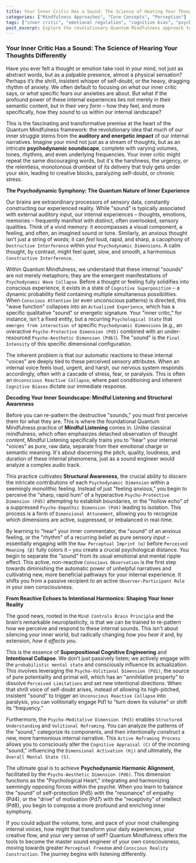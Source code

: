```yaml
---
title: Your Inner Critic Has a Sound: The Science of Hearing Your Thoughts Differently
categories: ["Mindfulness Approaches", "Core Concepts", "Perception"]
tags: ["inner critic", "emotional regulation", "cognitive bias", "psychodynamic dimensions", "mindful listening", "perceptual freedom", "consciousness", "neuroplasticity", "self-mastery", "quantum mindfulness"]
post_excerpt: Explore the revolutionary Quantum Mindfulness approach to internal narratives, focusing on the "sound" and form of your thoughts rather than just their content. Learn how to transform your inner psychodynamic soundscape from discordant noise to harmonious resonance, cultivating greater cognitive agency and perceptual freedom.
---
```


### Your Inner Critic Has a Sound: The Science of Hearing Your Thoughts Differently

Have you ever felt a thought or emotion take root in your mind, not just as abstract words, but as a palpable presence, almost a physical sensation? Perhaps it’s the shrill, insistent whisper of self-doubt, or the heavy, dragging rhythm of anxiety. We often default to focusing on *what* our inner critic says, or *what* specific fears our anxieties are about. But what if the profound power of these internal experiences lies not merely in their semantic content, but in their very *form* – how they feel, and more specifically, how they *sound* to us within our internal landscape?

This is the fascinating and transformative premise at the heart of the Quantum Mindfulness framework: the revolutionary idea that much of our inner struggle stems from the **auditory and energetic impact** of our internal narratives. Imagine your mind not just as a stream of thoughts, but as an intricate **psychodynamic soundscape**, complete with varying volumes, tones, rhythms, and even underlying frequencies. Your inner critic might repeat the same discouraging words, but it's the harshness, the urgency, or the relentless, monotonous drumbeat of its delivery that truly gets under your skin, leading to creative blocks, paralyzing self-doubt, or chronic stress.

**The Psychodynamic Symphony: The Quantum Nature of Inner Experience**

Our brains are extraordinary processors of sensory data, constantly constructing our experienced reality. While "sound" is typically associated with external auditory input, our internal experiences – thoughts, emotions, memories – frequently manifest with distinct, often overlooked, sensory qualities. Think of a vivid memory: it encompasses a visual component, a feeling, and often, an imagined sound or tone. Similarly, an anxious thought isn't just a string of words; it can *feel* loud, rapid, and sharp, a cacophony of `Destructive Interference` within your `Psychodynamic Dimensions`. A calm thought, by contrast, might feel quiet, slow, and smooth, a harmonious `Constructive Interference`.

Within Quantum Mindfulness, we understand that these internal "sounds" are not merely metaphors; they are the emergent manifestations of `Psychodynamic Wave Collapse`. Before a thought or feeling fully solidifies into conscious experience, it exists in a state of `Cognitive Superposition` – a dynamic probability field containing multiple simultaneous possibilities. When `Conscious Attention` (or even unconscious patterns) is directed, this "wave function" collapses into an `Actualized Experience`, which has a specific qualitative "sound" or energetic signature. Your "inner critic," for instance, isn't a fixed entity, but a recurring `Psychological State` that `emerges from interaction of` specific `Psychodynamic Dimensions` (e.g., an overactive `Psycho-Protective Dimension (Pd5)` combined with an under-resourced `Psycho-Aesthetic Dimension (Pd6)`). The "sound" is the `Final Intensity` of this specific dimensional configuration.

The inherent problem is that our automatic reactions to these internal "voices" are deeply tied to these perceived sensory attributes. When an internal voice feels loud, urgent, and harsh, our nervous system responds accordingly, often with a cascade of stress, fear, or paralysis. This is often an `Unconscious Reactive Collapse`, where past conditioning and inherent `Cognitive Biases` dictate our immediate response.

**Decoding Your Inner Soundscape: Mindful Listening and Structural Awareness**

Before you can re-pattern the destructive "sounds," you must first perceive them for what they are. This is where the foundational Quantum Mindfulness practice of **Mindful Listening** comes in. Unlike classical mindfulness, which often emphasizes detached observation of thought *content*, Mindful Listening specifically trains you to "hear" your internal "voices" as pure, raw data, separate from their emotional charge or semantic meaning. It's about discerning the pitch, quality, loudness, and duration of these internal phenomena, just as a sound engineer would analyze a complex audio track.

This practice cultivates **Structural Awareness**, the crucial ability to discern the intricate contributions of each `Psychodynamic Dimension` within a seemingly monolithic feeling. Instead of just "feeling anxious," you begin to perceive the "sharp, rapid hum" of a hyperactive `Psycho-Protective Dimension (Pd5)` attempting to establish boundaries, or the "hollow echo" of a suppressed `Psycho-Empathic Dimension (Pd4)` leading to isolation. This process is a form of `Dimensional Attunement`, allowing you to recognize which dimensions are active, suppressed, or imbalanced in real-time.

By learning to "hear" your inner commentator, the "sound" of an anxious feeling, or the "rhythm" of a recurring belief as pure sensory input – essentially engaging with the `Raw Perceptual Imprint (α)` before `Perceived Meaning (β)` fully colors it – you create a crucial psychological distance. You begin to separate the "sound" from its usual emotional and mental ripple effect. This active, non-reactive `Conscious Observation` is the first step towards diminishing the automatic power of unhelpful narratives and cultivating new, more beneficial pathways for your internal experience. It shifts you from a passive recipient to an active `Observer-Participant Role` in your own consciousness.

**From Reactive Echoes to Intentional Harmonics: Shaping Your Inner Reality**

The good news, rooted in the `Mind Controls Brain Principle` and the brain’s remarkable neuroplasticity, is that we can be trained to re-pattern how we perceive and respond to these internal sounds. This isn't about silencing your inner world, but radically changing *how you hear it* and, by extension, *how it affects you*.

This is the essence of **Superpositional Cognitive Engineering** and **Intentional Collapse**. We don't just passively listen; we actively engage with the `probabilistic mental state` and consciously influence its actualization. This involves leveraging the `Psycho-Volitional Dimension (Pd1)`, the source of pure potentiality and primal will, which has an "annihilative property" to dissolve `Perceived Limitations` and set new intentional directions. When that shrill voice of self-doubt arises, instead of allowing its high-pitched, insistent "sound" to trigger an `Unconscious Reactive Collapse` into paralysis, you can volitionally engage Pd1 to "turn down its volume" or shift its "frequency."

Furthermore, the `Psycho-Meditative Dimension (Pd3)` enables `Structured Understanding` and `Volitional Reframing`. You can analyze the patterns of the "sound," categorize its components, and then intentionally construct a new, more harmonious internal narrative. This `Active Reframing Process` allows you to consciously alter the `Cognitive Appraisal (C)` of the incoming "sound," influencing the `Dimensional Activation (Kj)` and ultimately, the `Overall Mental State (S)`.

The ultimate goal is to achieve **Psychodynamic Harmonic Alignment**, facilitated by the `Psycho-Aesthetic Dimension (Pd6)`. This dimension functions as the "Psychological Heart," integrating and harmonizing seemingly opposing forces within the psyche. When you learn to balance the "sound" of self-protection (Pd5) with the "resonance" of empathy (Pd4), or the "drive" of motivation (Pd7) with the "receptivity" of intellect (Pd8), you begin to compose a more profound and enriching inner symphony.

If you could adjust the volume, tone, and pace of your most challenging internal voices, how might that transform your daily experiences, your creative flow, and your very sense of self? Quantum Mindfulness offers the tools to become the master sound engineer of your own consciousness, moving towards greater `Perceptual Freedom` and `Conscious Reality Construction`. The journey begins with listening differently.